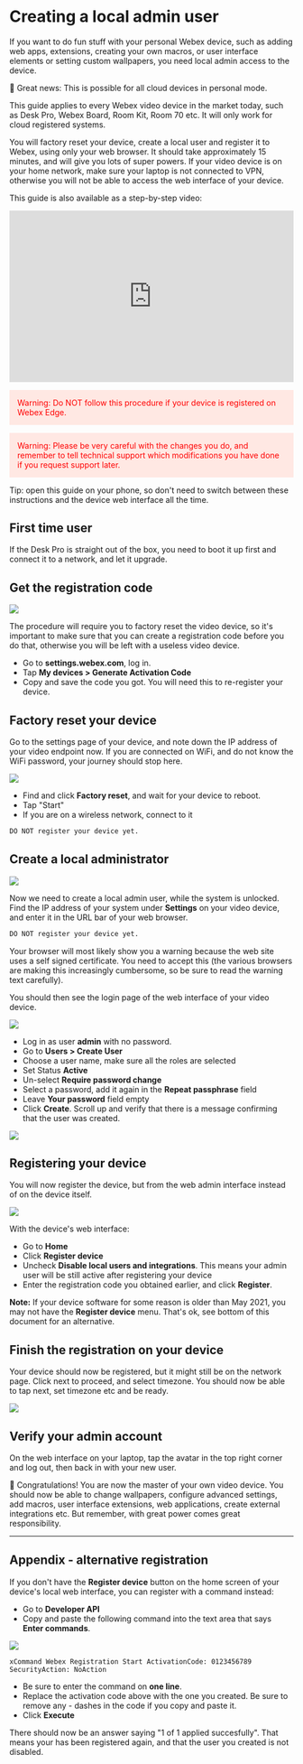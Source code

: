 # Creating a local admin user

If you want to do fun stuff with your personal Webex device, such as adding web apps, extensions, creating your own macros, or user interface elements or setting custom wallpapers, you need local admin access to the device.

🎉 Great news: This is possible for all cloud devices in personal mode.

This guide applies to every Webex video device in the market today, such as Desk Pro, Webex Board, Room Kit, Room 70 etc. It will only work for cloud registered systems.

You will factory reset your device, create a local user and register it to Webex, using only your web browser. It should take approximately 15 minutes, and will give you lots of super powers. If your video device is on your home network, make sure your laptop is not connected to VPN, otherwise you will not be able to access the web interface of your device.

This guide is also available as a step-by-step video:

<div style="padding-bottom:60.25%; position:relative; display:block; width: 100%; margin-bottom: 1em">
	<iframe src="https://app.vidcast.io/share/embed/0a9d3df5-58da-40b1-aaca-71ffcd922463"
    width="100%" height="100%" title="Webex Device: Getting Local Admin Access" frameborder="0"
    loading="lazy" allowfullscreen style="position:absolute; top:0; left: 0"></iframe>
</div>


<div style="color: red; background: #ffe8e3; padding: 1em">
Warning: Do NOT follow this procedure if your device is registered on Webex Edge.
</div>

<div style="color: red; background: #ffe8e3; margin-top: 1em; padding: 1em">
Warning: Please be very careful with the changes you do, and remember to tell technical support which modifications you have done if you request support later.
</div>

Tip: open this guide on your phone, so don't need to switch between these instructions and the device web interface all the time.

## First time user

If the Desk Pro is straight out of the box, you need to boot it up first and connect it to a network, and let it upgrade.

## Get the registration code

<img src="/docs/images/localadmin/registration-code.png" />

The procedure will require you to factory reset the video device, so it's important to make sure that you can create a registration code before you do that, otherwise you will be left with a useless video device.

* Go to **settings.webex.com**, log in.
* Tap **My devices > Generate Activation Code**
* Copy and save the code you got. You will need this to re-register your device.

## Factory reset your device

Go to the settings page of your device, and note down the IP address of your video endpoint now. If you are connected on WiFi, and do not know the WiFi password, your journey should stop here.

<img src="/docs/images/localadmin/factory-reset.png" />

* Find and click **Factory reset**, and wait for your device to reboot.
* Tap "Start"
* If you are on a wireless network, connect to it

```alert
DO NOT register your device yet.
```

## Create a local administrator

<img src="/docs/images/localadmin/network-settings.png" />

Now we need to create a local admin user, while the system is unlocked. Find the IP address of your system under **Settings** on your video device, and enter it in the URL bar of your web browser.

```alert
DO NOT register your device yet.
```

Your browser will most likely show you a warning because the web site uses a self signed certificate. You need to accept this (the various browsers are making this increasingly cumbersome, so be sure to read the warning text carefully).

You should then see the login page of the web interface of your video device.

<img src="/docs/images/localadmin/login-vega.png" />

* Log in as user **admin** with no password.
* Go to **Users > Create User**
* Choose a user name, make sure all the roles are selected
* Set Status **Active**
* Un-select **Require password change**
* Select a password, add it again in the **Repeat passphrase** field
* Leave **Your password** field empty
* Click **Create**. Scroll up and verify that there is a message confirming that the user was created.

<img src="/docs/images/localadmin/create-user.png" />

## Registering your device

You will now register the device, but from the web admin interface instead of on the device itself.

<img src="/docs/images/localadmin/register-webex.png" />


With the device's web interface:

* Go to **Home**
* Click **Register device**
* Uncheck **Disable local users and integrations**. This means your admin user will be still active after registering your device
* Enter the registration code you obtained earlier, and click **Register**.

**Note:** If your device software for some reason is older than May 2021, you may not have the **Register device** menu. That's ok, see bottom of this document for an alternative.

## Finish the registration on your device

Your device should now be registered, but it might still be on the network page. Click next to proceed, and select timezone. You should now be able to tap next, set timezone etc and be ready.

<img src="/docs/images/localadmin/setup-done.png" />

## Verify your admin account

On the web interface on your laptop, tap the avatar in the top right corner and log out, then back in with your new user.

🥳 Congratulations! You are now the master of your own video device. You should now be able to change wallpapers, configure advanced settings, add macros, user interface extensions, web applications, create external integrations etc. But remember, with great power comes great responsibility.

---

## Appendix - alternative registration

If you don't have the **Register device** button on the home screen of your device's local web interface, you can register with a command instead:

* Go to **Developer API**
* Copy and paste the following command into the text area that says **Enter commands**.

<img src="/docs/images/localadmin/register-code.png" />


```
xCommand Webex Registration Start ActivationCode: 0123456789 SecurityAction: NoAction
```

* Be sure to enter the command on **one line**.
* Replace the activation code above with the one you created. Be sure to remove any - dashes in the code if you copy and paste it.
* Click **Execute**

There should now be an answer saying "1 of 1 applied succesfully".
That means your has been registered again, and that the user you created is not disabled.


